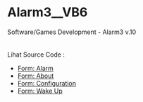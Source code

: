 # Alarm3__VB6
Software/Games Development - Alarm3 v.10<br><br>
<img src=""><br><br>
Lihat Source Code : <br>
- <a href="https://github.com/RizkyKhapidsyah/Alarm3__VB6/blob/main/Alarm.frm">Form: Alarm</a><br>
- <a href="https://github.com/RizkyKhapidsyah/Alarm3__VB6/blob/main/about.frm">Form: About</a><br>
- <a href="https://github.com/RizkyKhapidsyah/Alarm3__VB6/blob/main/frmConfig.frm">Form: Configuration</a><br>
- <a href="https://github.com/RizkyKhapidsyah/Alarm3__VB6/blob/main/wakeup.frm">Form: Wake Up</a>

